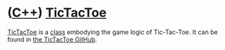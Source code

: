 # ([C++](Cpp.md)) [TicTacToe](CppTicTacToe.md)

[TicTacToe](CppTicTacToe.md) is a [class](CppClass.md) embodying the
game logic of Tic-Tac-Toe. It can be found in [the TicTacToe GitHub](https://github.com/richelbilderbeek/TicTacToe).

